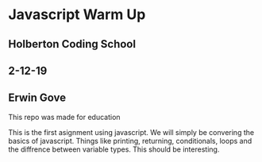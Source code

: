 # Javascript Warm Up
## Holberton Coding School
## 2-12-19
## Erwin Gove
This repo was made for education

This is the first asignment using javascript. We will simply be convering the
basics of javascript. Things like printing, returning, conditionals, loops
and the diffrence between variable types. This should be interesting.
